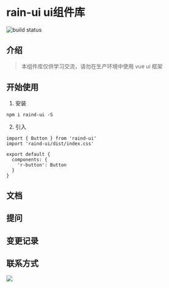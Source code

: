# rain-ui ui组件库
![build status](https://img.shields.io/badge/build-passing-brightgreen)

## 介绍
> 本组件库仅供学习交流，请勿在生产环境中使用
vue ui 框架
## 开始使用

1. 安装
```
npm i raind-ui -S
```
2. 引入
```
import { Button } from 'raind-ui'
import 'raind-ui/dist/index.css'

export default {
  components: {
    'r-button': Button
  }
}
```
## 文档

## 提问

## 变更记录

## 联系方式

![](https://cdn.nlark.com/yuque/0/2021/png/1491147/1613621793932-bad7eeb3-3ce0-46e6-862d-48227affb4b4.png)